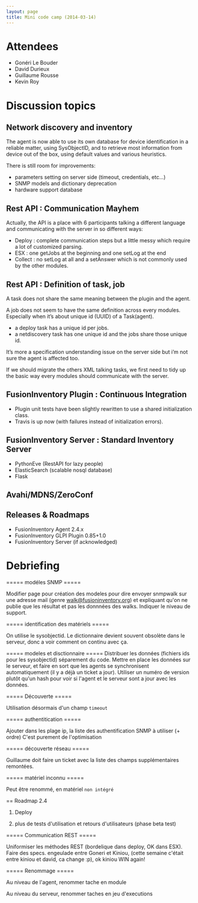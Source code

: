 ```yaml
---
layout: page
title: Mini code camp (2014-03-14)
---
```


# Attendees

* Gonéri Le Bouder
* David Durieux
* Guillaume Rousse
* Kevin Roy

# Discussion topics

## Network discovery and inventory

The agent is now able to use its own database for device identification in a
reliable matter, using SysObjectID, and to retrieve most information from
device out of the box, using default values and various heuristics.

There is still room for improvements:

* parameters setting on server side (timeout, credentials, etc...)
* SNMP models and dictionary deprecation
* hardware support database

## Rest API : Communication Mayhem

Actually, the API is a place with 6 participants talking a different
language and communicating with the server in so different ways:

* Deploy : complete communication steps but a little messy which
  require a lot of customized parsing.
* ESX : one getJobs at the beginning and one setLog at the end
* Collect : no setLog at all and a setAnswer which is not commonly
  used by the other modules.

## Rest API : Definition of task, job

A task does not share the same meaning between the plugin and the agent.

A job does not seem to have the same definition across every modules.
Especially when it’s about unique id (UUID) of a Task(agent).

* a deploy task has a unique id per jobs.
* a netdiscovery task has one unique id and the jobs share those
  unique id.

It’s more a specification understanding issue on the server side but i’m
not sure the agent is affected too.

If we should migrate the others XML talking tasks, we first need to tidy
up the basic way every modules should communicate with the server.

## FusionInventory Plugin : Continuous Integration

* Plugin unit tests have been slightly rewritten to use a shared
  initialization class.
* Travis is up now (with failures instead of initialization errors).

## FusionInventory Server : Standard Inventory Server

* PythonEve (RestAPI for lazy people)
* ElasticSearch (scalable nosql database)
* Flask

## Avahi/MDNS/ZeroConf

## Releases & Roadmaps

* FusionInventory Agent 2.4.x
* FusionInventory GLPI Plugin 0.85+1.0
* FusionInventory Server (if acknowledged)




# Debriefing

===== modéles SNMP =====

Modifier page pour création des modeles pour dire envoyer snmpwalk sur une
adresse mail (genre walk@fusioninventory.org) et expliquant qu'on ne publie
que les résultat et pas les donnnées des walks.
Indiquer le niveau de support.

===== identification des matériels  =====

On utilise le sysobjectid.
Le dictionnaire devient souvent obsolète dans le serveur, donc a voir comment on continu avec ça.

===== modeles et disctionnaire =====
Distribuer les données (fichiers ids pour les sysobjectid) séparement du code.
Mettre en place les données sur le serveur, et faire en sort que les agents se synchronisent automatiquement (il y a déjà un ticket a jour). Utiliser un numéro de version plutôt qu'un hash pour voir si l'agent et le serveur sont a jour avec les données.

===== Découverte =====

Utilisation désormais d'un champ `timeout`

===== authentitication =====

Ajouter dans les plage ip, la liste des authentification SNMP à utiliser (+ ordre)
C'est purement de l'optimisation

===== découverte réseau =====

Guillaume doit faire un ticket avec la liste des champs supplémentaires remontées.


===== matériel inconnu =====

Peut être renommé, en matériel `non intégré`

== Roadmap 2.4

1. Deploy

2. plus de tests d'utilisation et retours d'utilisateurs (phase beta test)

===== Communication REST =====

Uniformiser les méthodes REST (bordelique dans deploy, OK dans ESX).
Faire des specs. engeulade entre Goneri et Kiniou, (cette semaine c'était entre kiniou et david, ca change :p), ok kiniou WIN again!

===== Renommage =====

Au niveau de l'agent, renommer tache en module

Au niveau du serveur, renommer taches en jeu d'executions


